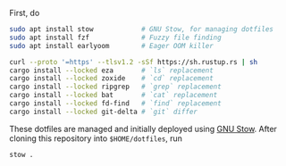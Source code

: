 First, do

```sh
sudo apt install stow            # GNU Stow, for managing dotfiles 
sudo apt install fzf             # Fuzzy file finding
sudo apt install earlyoom        # Eager OOM killer

curl --proto '=https' --tlsv1.2 -sSf https://sh.rustup.rs | sh
cargo install --locked eza       # `ls` replacement
cargo install --locked zoxide    # `cd` replacement
cargo install --locked ripgrep   # `grep` replacement
cargo install --locked bat       # `cat` replacement
cargo install --locked fd-find   # `find` replacement
cargo install --locked git-delta # `git` differ
```

These dotfiles are managed and initially deployed using [GNU Stow](https://www.gnu.org/software/stow/).
After cloning this repository into `$HOME/dotfiles`, run

```sh
stow .
```
